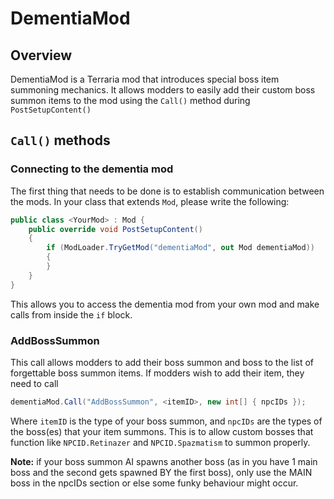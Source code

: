 # DementiaMod

## Overview

DementiaMod is a Terraria mod that introduces special boss item summoning mechanics. It allows modders to easily add their custom boss summon items to the mod using the `Call()` method during `PostSetupContent()`

## `Call()` methods

### Connecting to the dementia mod
The first thing that needs to be done is to establish communication between the mods. In your class that extends `Mod`, please write the following:
```csharp
public class <YourMod> : Mod {
	public override void PostSetupContent()
	{
	    if (ModLoader.TryGetMod("dementiaMod", out Mod dementiaMod))
		{  
	    }
	}
}
```
This allows you to access the dementia mod from your own mod and make calls from inside the `if` block.
### AddBossSummon
This call allows modders to add their boss summon and boss to the list of forgettable boss summon items. If modders wish to add their item, they need to call
```csharp
dementiaMod.Call("AddBossSummon", <itemID>, new int[] { npcIDs });
```
Where `itemID` is the type of your boss summon, and `npcIDs` are the types of the boss(es) that your item summons. This is to allow custom bosses that function like `NPCID.Retinazer` and `NPCID.Spazmatism` to summon properly. 

**Note:** if your boss summon AI spawns another boss (as in you have 1 main boss and the second gets spawned BY the first boss), only use the MAIN boss in the npcIDs section or else some funky behaviour might occur.